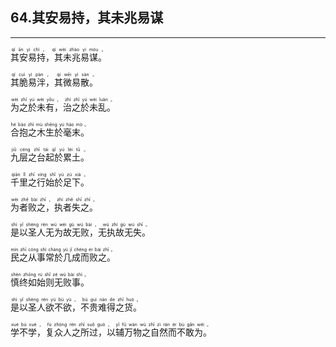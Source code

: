 ## 64.其安易持，其未兆易谋
---


<ruby><rb> 其安易持，其未兆易谋。 </rb> <rt> qí  ān  yì  chí ， qí  wèi  zhào  yì  móu 。</rt>
</ruby>

<ruby><rb> 其脆易泮，其微易散。 </rb> <rt> qí  cuì  yì  pàn ， qí  wēi  yì  sàn 。</rt>
</ruby>

<ruby><rb> 为之於未有，治之於未乱。 </rb> <rt> wèi  zhī  yú  wèi  yǒu ， zhì  zhī  yú  wèi  luàn 。</rt>
</ruby>

<ruby><rb> 合抱之木生於毫末。 </rb> <rt> hé  bào  zhī  mù  shēng  yú  háo  mò 。</rt>
</ruby>

<ruby><rb> 九层之台起於累土。 </rb> <rt> jiǔ  céng  zhī  tái  qǐ  yú  lèi  tǔ 。</rt>
</ruby>

<ruby><rb> 千里之行始於足下。 </rb> <rt> qiān  lǐ  zhī  xíng  shǐ  yú  zú  xià 。</rt>
</ruby>

<ruby><rb> 为者败之，执者失之。 </rb> <rt> wèi  zhě  bài  zhī ， zhí  zhě  shī  zhī 。</rt>
</ruby>

<ruby><rb> 是以圣人无为故无败，无执故无失。 </rb> <rt> shì  yǐ  shèng  rén  wú  wéi  gù  wú  bài ， wú  zhí  gù  wú  shī 。</rt>
</ruby>

<ruby><rb> 民之从事常於几成而败之。 </rb> <rt> mín  zhī  cóng  shì  cháng  yú  jǐ  chéng  ér  bài  zhī 。</rt>
</ruby>

<ruby><rb> 慎终如始则无败事。 </rb> <rt> shèn  zhōng  rú  shǐ  zé  wú  bài  shì 。</rt>
</ruby>

<ruby><rb> 是以圣人欲不欲，不贵难得之货。 </rb> <rt> shì  yǐ  shèng  rén  yù  bù  yù ， bù  guì  nán  de  zhī  huò 。</rt>
</ruby>

<ruby><rb> 学不学，复众人之所过，以辅万物之自然而不敢为。 </rb> <rt> xué  bù  xué ， fù  zhòng  rén  zhī  suǒ  guò ， yǐ  fǔ  wàn  wù  zhī  zì  rán  ér  bù  gǎn  wéi 。</rt>
</ruby>

<ruby><rb>   </rb> <rt> </rt>
</ruby>

